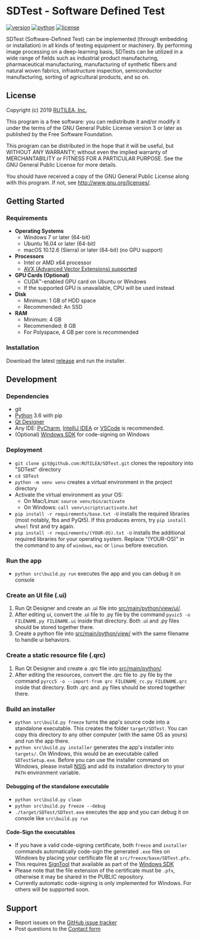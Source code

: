 # SDTest - Software Defined Test

[![version][version-badge]][link-github-release]
[![python][python-badge]][link-python]
[![license][license-badge]][file-license]

SDTest (Software-Defined Test) can be implemented (through embedding or installation) in all kinds of testing equipment 
or machinery. By performing image processing on a deep-learning basis, SDTests can be utilized in a wide range of fields 
such as industrial product manufacturing, pharmaceutical manufacturing, manufacturing of synthetic fibers and natural 
woven fabrics, infrastructure inspection, semiconductor manufacturing, sorting of agricultural products, and so on.

## License

Copyright (c) 2019 [RUTILEA, Inc.][link-rutilea]

This program is a free software: you can redistribute it and/or modify
it under the terms of the GNU General Public License version 3 or later as published by
the Free Software Foundation.

This program can be distributed in the hope that it will be useful,
but WITHOUT ANY WARRANTY; without even the implied warranty of MERCHANTABILITY or FITNESS FOR A PARTICULAR PURPOSE.
See the GNU General Public License for more details.

You should have received a copy of the GNU General Public License
along with this program.  If not, see <http://www.gnu.org/licenses/>.

## Getting Started
### Requirements

- **Operating Systems**
  - Windows 7 or later (64-bit)
  - Ubuntu 16.04 or later (64-bit)
  - macOS 10.12.6 (Sierra) or later (64-bit) (no GPU support)
- **Processors**
  - Intel or AMD x64 processor
  - [AVX (Advanced Vector Extensions) supported][link-cpu-avx]
- **GPU Cards (Optional)**
  - CUDA&trade;-enabled GPU card on Ubuntu or Windows
  - If the supported GPU is unavailable, CPU will be used instead
- **Disk**
  - Minimum: 1 GB of HDD space
  - Recommended: An SSD
- **RAM**
  - Minimum: 4 GB
  - Recommended: 8 GB
  - For Polyspace, 4 GB per core is recommended

### Installation

Download the latest [release][link-installer-download] and run the installer.

## Development
### Dependencies

- git
- [Python][link-python-download] 3.6 with pip
- [Qt Designer][link-qt-designer]
- Any IDE: [PyCharm][link-pycharm], [IntelliJ IDEA][link-intellij] or 
  [VSCode][link-vscode] is recommended.
- (Optional) [Windows SDK][link-windows-sdk] for code-signing on Windows

### Deployment

- `git clone git@github.com:RUTILEA/SDTest.git` clones the repository into "SDTest" directory
- `cd SDTest`
- `python -m venv venv` creates a virtual environment in the project directory
- Activate the virtual environment as your OS:
    - On Mac/Linux: `source venv/bin/activate`
    - On Windows: `call venv\scripts\activate.bat`
- `pip install -r requirements/base.txt -U` installs the required libraries (most notably, fbs and PyQt5). If this produces errors, try `pip install wheel` first and try again.
- `pip install -r requirements/(YOUR-OS).txt -U` installs the additional required libraries for your operating system. Replace "(YOUR-OS)" in the command to any of `windows`, `mac` or `linux` before execution.

### Run the app
- `python src\build.py run` executes the app and you can debug it on console

### Create an UI file (.ui)

1. Run Qt Designer and create an .ui file into [src/main/python/view/ui/][dir-view-ui].
2. After editing ui, convert the .ui file to .py file by the command `pyuic5 -o FILENAME.py FILENAME.ui` inside that 
   directory. Both .ui and .py files should be stored together there.
3. Create a python file into [src/main/python/view/][dir-view] with the same filename to handle ui behaviors.

### Create a static resource file (.qrc)

1. Run Qt Designer and create a .qrc file into [src/main/python/][dir-python].
2. After editing the resources, convert the .qrc file to .py file by the command 
   `pyrcc5 -o --import-from qrc FILENAME_rc.py FILENAME.qrc` inside that directory. Both .qrc and .py files should be 
   stored together there.

### Build an installer
- `python src\build.py freeze` turns the app's source code into a standalone executable. This creates the folder 
  `target/SDTest`. You can copy this directory to any other computer (with the same OS as yours) and run the app there.
- `python src\build.py installer` generates the app's installer into `targets/`. On Windows, this would be an executable 
  called `SDTestSetup.exe`. Before you can use the installer command on Windows, please install [NSIS][link-nsis] and 
  add its installation directory to your `PATH` environment variable. 

#### Debugging of the standalone executable
- `python src\build.py clean`
- `python src\build.py freeze --debug`
- `./target/SDTest/SDTest.exe` executes the app and you can debug it on console like `src\build.py run`

#### Code-Sign the executables
- If you have a valid code-signing certificate, both `freeze` and `installer` commands automatically code-sign the 
  generated `.exe` files on Windows by placing your certificate file at `src/freeze/base/SDTest.pfx`.
- This requires [SignTool][link-signtool] that available as part of the [Windows SDK][link-windows-sdk]
- Please note that the file extension of the certificate must be `.pfx`, otherwise it may be shared in the PUBLIC 
  repository.
- Currently automatic code-signing is only implemented for Windows. For others will be supported soon.

## Support
- Report issues on the [GitHub issue tracker][link-github-issues]
- Post questions to the [Contact form][link-contact]

<!-- Links -->
[link-rutilea]: https://www.rutilea.com
[link-contact]: https://www.rutilea.com/inquiery-form.html
[link-license]: http://www.gnu.org/licenses/
[link-cpu-avx]: https://en.wikipedia.org/wiki/Advanced_Vector_Extensions#CPUs_with_AVX
[link-python]: https://www.python.org/downloads/release/python-360/
[link-python-download]: https://www.python.org/downloads/
[link-qt-designer]: https://build-system.fman.io/qt-designer-download
[link-pycharm]: https://www.jetbrains.com/pycharm/
[link-intellij]: https://www.jetbrains.com/idea/
[link-vscode]: https://code.visualstudio.com/
[link-nsis]: http://nsis.sourceforge.net/Main_Page
[link-signtool]: https://docs.microsoft.com/en-us/windows/desktop/seccrypto/signtool
[link-windows-sdk]: https://go.microsoft.com/fwlink/p/?linkid=84091
[link-github-issues]: https://github.com/RUTILEA/SDTest/issues
[link-github-pull-request]: https://help.github.com/articles/creating-a-pull-request/
[link-github-fork]: https://help.github.com/articles/fork-a-repo/
[link-github-release]: https://github.com/RUTILEA/SDTest/releases
[link-installer-download]: https://www.rutilea.com/download.html

<!-- Dirs/Files -->
[dir-src]: ./src/
[dir-python]: ./src/main/python/
[dir-view]: ./src/main/python/view/
[dir-view-ui]: ./src/main/python/view/ui/
[file-license]: ./LICENSE

<!-- Badges -->
[version-badge]: https://img.shields.io/badge/version-0.5.0-blue.svg
[python-badge]: https://img.shields.io/badge/python-3.6-blue.svg
[license-badge]: https://img.shields.io/badge/license-GPLv3-blue.svg
